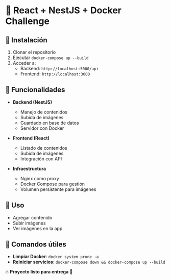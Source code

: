 # 🚀 React + NestJS + Docker Challenge

## 📌 Instalación
1. Clonar el repositorio
2. Ejecutar `docker-compose up --build`
3. Acceder a:
   - Backend: `http://localhost:5000/api`
   - Frontend: `http://localhost:3000`

## 📌 Funcionalidades
- **Backend (NestJS)**
  - Manejo de contenidos
  - Subida de imágenes
  - Guardado en base de datos
  - Servidor con Docker

- **Frontend (React)**
  - Listado de contenidos
  - Subida de imágenes
  - Integración con API

- **Infraestructura**
  - Nginx como proxy
  - Docker Compose para gestión
  - Volumen persistente para imágenes

## 📌 Uso
- Agregar contenido
- Subir imágenes
- Ver imágenes en la app

## 📌 Comandos útiles
- **Limpiar Docker**: `docker system prune -a`
- **Reiniciar servicios**: `docker-compose down && docker-compose up --build`

🔥 **Proyecto listo para entrega** 🚀
